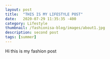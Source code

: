 ```yaml
---
layout: post
title:  "THIS IS MY LIFESTYLE POST"
date:   2020-07-29 11:35:35 -400
category: Lifestyle
thumbnail: /fashionisa-blog/images/about1.jpg
description: second post
tags: [summer]
---
```


Hi this is my fashion post